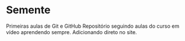 # Semente
 Primeiras aulas de Git e GitHub
Repositório seguindo aulas do curso em vídeo
aprendendo sempre. Adicionando direto no site.
